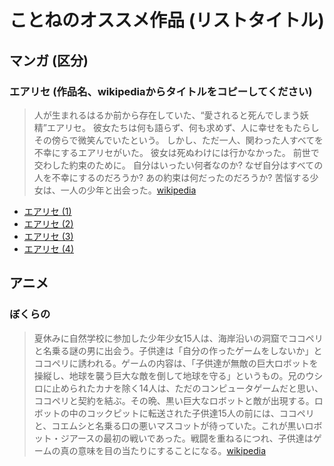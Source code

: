 # ことねのオススメ作品 (リストタイトル)
## マンガ (区分)
### エアリセ (作品名、wikipediaからタイトルをコピーしてください)
> 人が生まれるはるか前から存在していた、“愛されると死んでしまう妖精”エアリセ。 彼女たちは何も語らず、何も求めず、人に幸せをもたらしその傍らで微笑んでいたという。 しかし、ただ一人、関わった人すべてを不幸にするエアリセがいた。 彼女は死ぬわけには行かなかった。 前世で交わした約束のために。 自分はいったい何者なのか? なぜ自分はすべての人を不幸にするのだろうか? あの約束は何だったのだろうか? 苦悩する少女は、一人の少年と出会った。[wikipedia](http://ja.wikipedia.org/wiki/エアリセ)

- [エアリセ (1)](http://www.amazon.co.jp/エアリセ-1-DENGEKI-COMICS-C147-1/dp/4840234949)
- [エアリセ (2)](http://www.amazon.co.jp/エアリセ-2-電撃コミックス-榎宮-祐/dp/4840237476)
- [エアリセ (3)](http://www.amazon.co.jp/エアリセ-3-電撃コミックス-榎宮-祐/dp/4840240078)
- [エアリセ (4)](http://www.amazon.co.jp/エアリセ-4-電撃コミックス-榎宮-祐/dp/4048670751)

## アニメ
### ぼくらの
> 夏休みに自然学校に参加した少年少女15人は、海岸沿いの洞窟でココペリと名乗る謎の男に出会う。子供達は「自分の作ったゲームをしないか」とココペリに誘われる。ゲームの内容は、「子供達が無敵の巨大ロボットを操縦し、地球を襲う巨大な敵を倒して地球を守る」というもの。兄のウシロに止められたカナを除く14人は、ただのコンピュータゲームだと思い、ココペリと契約を結ぶ。その晩、黒い巨大なロボットと敵が出現する。ロボットの中のコックピットに転送された子供達15人の前には、ココペリと、コエムシと名乗る口の悪いマスコットが待っていた。これが黒いロボット・ジアースの最初の戦いであった。戦闘を重ねるにつれ、子供達はゲームの真の意味を目の当たりにすることになる。[wikipedia](http://ja.wikipedia.org/wiki/ぼくらの)
